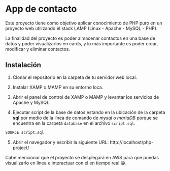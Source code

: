 # App de contacto

Este proyecto tiene como objetivo aplicar conocimiento de PHP puro en un proyecto web utilizando el stack LAMP (Linux - Apache - MySQL - PHP).

La finalidad del proyecto es poder almacenar contactos en una base de datos y poder visualizarlos en cards, y lo más importante es poder crear, modificar y eliminar contactos.

## Instalación
1. Clonar el repositorio en la carpeta de tu servidor web local.

2. Instalar XAMP o MAMP en su entorno loca.

3. Abrir el panel de control de XAMP o MAMP y levantar los servicios de Apache y MySQL.

4. Ejecutar script de la base de datos estando en la ubicación de la carpeta **sql** por medio de la línea de comando de *mysql* o *mariaDB* porque se encuentra en la carpeta `database` en el archivo `script.sql`.
```bash
SOURCE script.sql
```

5. Abrir el navegador y escribir la siguiente URL: http://localhost/php-project/

Cabe mencionar que el proyecto se desplegará en AWS para que puedas visualizarlo en línea e interactuar con el en tiempo real 😁.
